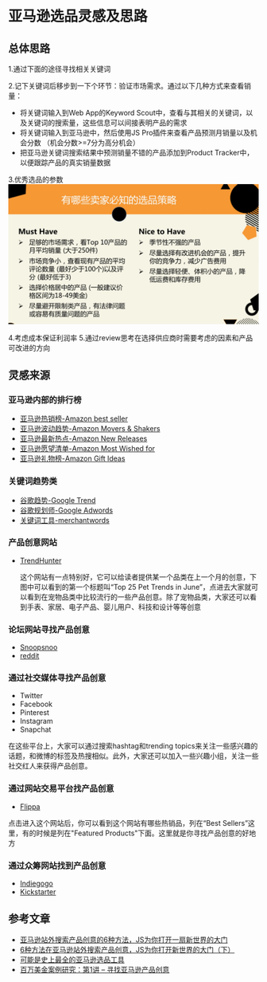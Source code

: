 # 亚马逊选品灵感及思路


## 总体思路 

1.通过下面的途径寻找相关关键词

2.记下关键词后移步到一下个环节：验证市场需求。通过以下几种方式来查看销量：

- 将关键词输入到Web App的Keyword Scout中，查看与其相关的关键词，以及关键词的搜索量，这些信息可以间接表明产品的需求
- 将关键词输入到亚马逊中，然后使用JS Pro插件来查看产品预测月销量以及机会分数 （机会分数>=7分为高分机会）
- 把亚马逊关键词搜索结果中预测销量不错的产品添加到Product Tracker中，以便跟踪产品的真实销量数据

3.优秀选品的参数
![](media/15361117681276.jpg)

4.考虑成本保证利润率
5.通过review思考在选择供应商时需要考虑的因素和产品可改进的方向

## 灵感来源

### 亚马逊内部的排行榜

- [亚马逊热销榜-Amazon best seller](https://www.amazon.com/Best-Sellers/zgbs/)
- [亚马逊波动趋势-Amazon Movers & Shakers](https://www.amazon.com/gp/movers-and-shakers/)
- [亚马逊最新热点-Amazon New Releases](https://www.amazon.com/gp/new-releases/)
- [亚马逊愿望清单-Amazon Most Wished for](https://www.amazon.com/gp/most-wished-for/)
- [亚马逊礼物榜-Amazon Gift Ideas](https://zhuanlan.zhihu.com/p/30820916)

### 关键词趋势类

- [谷歌趋势-Google Trend](https://trends.google.com)
- [谷歌规划师-Google Adwords](https://adwords.google.com)
- [关键词工具-merchantwords](merchantwords.com/)

### 产品创意网站

- [TrendHunter](www.TrendHunter.com)

   这个网站有一点特别好，它可以给读者提供某一个品类在上一个月的创意，下图中可以看到的第一个标题叫“Top 25 Pet Trends in June”，点进去大家就可以看到在宠物品类中比较流行的一些产品创意。除了宠物品类，大家还可以看到手表、家居、电子产品、婴儿用户、科技和设计等等创意

### 论坛网站寻找产品创意
- [Snoopsnoo](Snoopsnoo.com)
- [reddit](https://www.reddit.com/)

### 通过社交媒体寻找产品创意

- Twitter
- Facebook
- Pinterest
- Instagram
- Snapchat

在这些平台上，大家可以通过搜索hashtag和trending topics来关注一些感兴趣的话题，和微博的标签及热搜相似。此外，大家还可以加入一些兴趣小组，关注一些社交红人来获得产品创意。

### 通过网站交易平台找产品创意

- [Flippa](https://flippa.com/)

点击进入这个网站后，你可以看到这个网站有哪些热销品，列在“Best Sellers”这里，有的时候是列在"Featured Products"下面。这里就是你寻找产品创意的好地方

### 通过众筹网站找到产品创意

- [Indiegogo](https://www.indiegogo.com/)
- [Kickstarter](https://www.kickstarter.com/)

## 参考文章

- [亚马逊站外搜索产品创意的6种方法，JS为你打开一扇新世界的大门](https://weibo.com/ttarticle/p/show?id=2309404271082713551861)
- [6种方法在亚马逊站外搜索产品创意，JS为你打开新世界的大门（下）](https://weibo.com/ttarticle/p/show?id=2309404273238225103005)
- [可能是史上最全的亚马逊选品工具](https://zhuanlan.zhihu.com/p/30820916)
- [百万美金案例研究：第1讲 – 寻找亚马逊产品创意](https://www.junglescout.cn/blog/how-to-find-amazon-product-ideas/)


